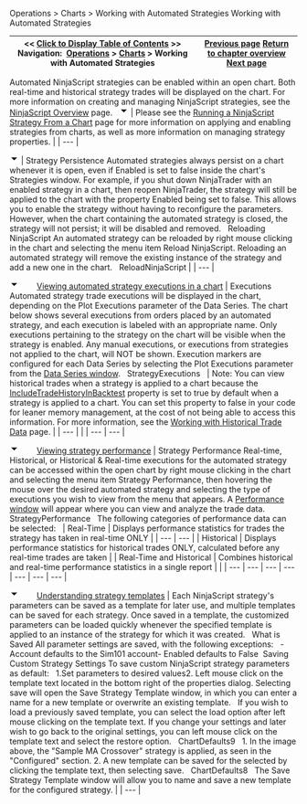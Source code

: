 ﻿
Operations \> Charts \> Working with Automated Strategies
Working with Automated Strategies

| \<\< [Click to Display Table of Contents](working_with_automated_strateg.md) \>\> **Navigation:**     [Operations](operations.md) \> [Charts](charts.md) \> Working with Automated Strategies | [Previous page](working_with_drawing_tools__ob.md) [Return to chapter overview](charts.md) [Next page](saving_chart_defaults_and_templates.md) |
| --- | --- |
Automated NinjaScript strategies can be enabled within an open chart. Both real\-time and historical strategy trades will be displayed on the chart. For more information on creating and managing NinjaScript strategies, see the [NinjaScript Overview](ninjascript.md) page.
 
![tog_minus](tog_minus.gif)
| Please see the [Running a NinjaScript Strategy From a Chart](running_a_ninjascript_strategy.md) page for more information on applying and enabling strategies from charts, as well as more information on managing strategy properties. |
| --- |

![tog_minus](tog_minus.gif)
| Strategy Persistence Automated strategies always persist on a chart whenever it is open, even if Enabled is set to false inside the chart's Strategies window. For example, if you shut down NinjaTrader with an enabled strategy in a chart, then reopen NinjaTrader, the strategy will still be applied to the chart with the property Enabled being set to false. This allows you to enable the strategy without having to reconfigure the parameters. However, when the chart containing the automated strategy is closed, the strategy will not persist; it will be disabled and removed.   Reloading NinjaScript An automated strategy can be reloaded by right mouse clicking in the chart and selecting the menu item Reload NinjaScript. Reloading an automated strategy will remove the existing instance of the strategy and add a new one in the chart.   ReloadNinjaScript |
| --- |

![tog_minus](tog_minus.gif)        [Viewing automated strategy executions in a chart](javascript:HMToggle('toggle','ViewingAutomatedStrategyExecutionsInAChart','ViewingAutomatedStrategyExecutionsInAChart_ICON'))
| Executions Automated strategy trade executions will be displayed in the chart, depending on the Plot Executions parameter of the Data Series. The chart below shows several executions from orders placed by an automated strategy, and each execution is labeled with an appropriate name. Only executions pertaining to the strategy on the chart will be visible when the strategy is enabled. Any manual executions, or executions from strategies not applied to the chart, will NOT be shown. Execution markers are configured for each Data Series by selecting the Plot Executions parameter from the [Data Series window](working_with_price_data.md).   StrategyExecutions     | Note: You can view historical trades when a strategy is applied to a chart because the [IncludeTradeHistoryInBacktest](includetradehistoryinbacktest.md) property is set to true by default when a strategy is applied to a chart. You can set this property to false in your code for leaner memory management, at the cost of not being able to access this information. For more information, see the [Working with Historical Trade Data](strategyanalyzer_properties_2.md) page. | | --- | |
| --- | --- |

![tog_minus](tog_minus.gif)        [Viewing strategy performance](javascript:HMToggle('toggle','ViewingStrategyPerformance','ViewingStrategyPerformance_ICON'))
| Strategy Performance Real\-time, Historical, or Historical \& Real\-time executions for the automated strategy can be accessed within the open chart by right mouse clicking in the chart and selecting the menu item Strategy Performance, then hovering the mouse over the desired automated strategy and selecting the type of executions you wish to view from the menu that appears. A [Performance window](performance_displays.md) will appear where you can view and analyze the trade data.   StrategyPerformance   The following categories of performance data can be selected:     | Real\-Time | Displays performance statistics for trades the strategy has taken in real\-time ONLY | | --- | --- | | Historical | Displays performance statistics for historical trades ONLY, calculated before any real\-time trades are taken | | Real\-Time and Historical | Combines historical and real\-time performance statistics in a single report | |
| --- | --- | --- | --- | --- | --- | --- |

![tog_minus](tog_minus.gif)        [Understanding strategy templates](javascript:HMToggle('toggle','UnderstandingStrategyTemplates','UnderstandingStrategyTemplates_ICON'))
| Each NinjaScript strategy's parameters can be saved as a template for later use, and multiple templates can be saved for each strategy. Once saved in a template, the customized parameters can be loaded quickly whenever the specified template is applied to an instance of the strategy for which it was created.   What is Saved All parameter settings are saved, with the following exceptions:   - Account defaults to the Sim101 account- Enabled defaults to False  Saving Custom Strategy Settings To save custom NinjaScript strategy parameters as default:   1\.Set parameters to desired values2\. Left mouse click on the template text located in the bottom right of the properties dialog. Selecting save will open the Save Strategy Template window, in which you can enter a name for a new template or overwrite an existing template.   If you wish to load a previously saved template, you can select the load option after left mouse clicking on the template text. If you change your settings and later wish to go back to the original settings, you can left mouse click on the template text and select the restore option.   ChartDefaults9   1\. In the image above, the "Sample MA Crossover" strategy is applied, as seen in the "Configured" section.  2\. A new template can be saved for the selected by clicking the template text, then selecting save.   ChartDefaults8   The Save Strategy Template window will allow you to name and save a new template for the configured strategy. |
| --- |
